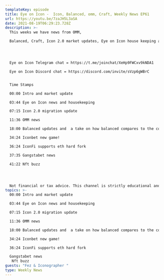 ```yaml
---
templateKey: episode
title: Eye on Icon -  Icon, Balanced, omm, Craft, Weekly News EP61
url: https://youtu.be/7zaJH5L3aSA
date: 2021-08-19T06:29:23.728Z
description: >-
  This weeks we have news from OMM, 

  Balanced, Craft, Icon 2.0 market updates, Eye on Icon house keeping and more! Tune in.  Remember make sure you join our community channels to tell us what you want to hear about and be part of random giveaways!  




  Eye on Icon Telegram chat = https://t.me/joinchat/XeHp9FWCxv9kNDA1

  Eye on Icon Discord chat = https://discord.com/invite/sVzp6gWBrC


  Time Stamps

  00:00 Intro and market update

  03:44 Eye on Icon news and housekeeping 

  07:15 Icon 2.0 migration update

  11:36 OMM news 

  18:00 Balanced updates and  a take on how balanced compares to the competition 

  34:24 Iconbet new game!

  36:24 IconFi supports eth hard fork

  37:35 Gangstabet news

  41:22 Nft buzz




  Not financial or tax advice. This channel is strictly educational and is not investment advice or a solicitation to buy or sell any assets or to make any financial decisions. This video is not tax advice. Talk to your accountant. Do your own research.
topics: >-
  00:00 Intro and market update

  03:44 Eye on Icon news and housekeeping 

  07:15 Icon 2.0 migration update

  11:36 OMM news 

  18:00 Balanced updates and  a take on how balanced compares to the competition 

  34:24 Iconbet new game!

  36:24 IconFi supports eth hard fork

  Gangstabet news
   Nft buzz
guests: "Fez & Iconographer "
type: Weekly News
---
```

